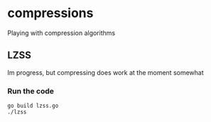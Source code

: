 # compressions
Playing with compression algorithms

## LZSS
Im progress, but compressing does work at the moment somewhat

### Run the code
```
go build lzss.go
./lzss
```